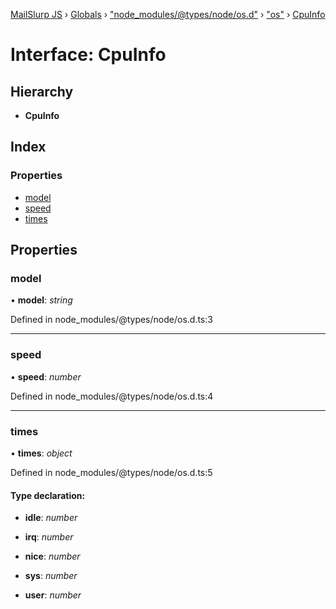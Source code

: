 [MailSlurp JS](../README.md) › [Globals](../globals.md) › ["node_modules/@types/node/os.d"](../modules/_node_modules__types_node_os_d_.md) › ["os"](../modules/_node_modules__types_node_os_d_._os_.md) › [CpuInfo](_node_modules__types_node_os_d_._os_.cpuinfo.md)

# Interface: CpuInfo

## Hierarchy

* **CpuInfo**

## Index

### Properties

* [model](_node_modules__types_node_os_d_._os_.cpuinfo.md#model)
* [speed](_node_modules__types_node_os_d_._os_.cpuinfo.md#speed)
* [times](_node_modules__types_node_os_d_._os_.cpuinfo.md#times)

## Properties

###  model

• **model**: *string*

Defined in node_modules/@types/node/os.d.ts:3

___

###  speed

• **speed**: *number*

Defined in node_modules/@types/node/os.d.ts:4

___

###  times

• **times**: *object*

Defined in node_modules/@types/node/os.d.ts:5

#### Type declaration:

* **idle**: *number*

* **irq**: *number*

* **nice**: *number*

* **sys**: *number*

* **user**: *number*
